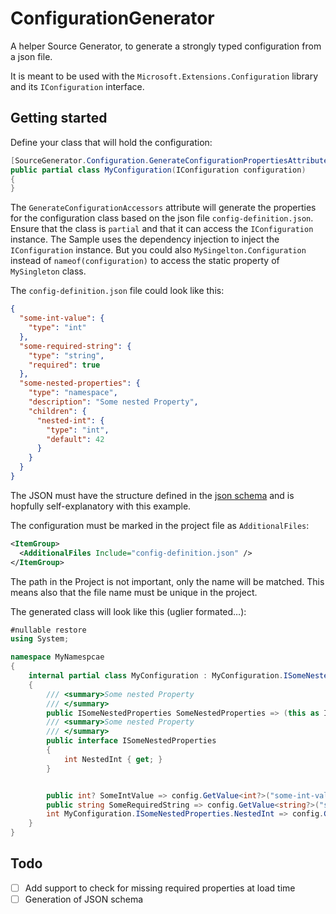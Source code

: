 

# ConfigurationGenerator

A helper Source Generator, to generate a strongly typed configuration from a json file.

It is meant to be used with the `Microsoft.Extensions.Configuration` library and its `IConfiguration` interface.

## Getting started

Define your class that will hold the configuration:
```csharp
[SourceGenerator.Configuration.GenerateConfigurationPropertiesAttribute("config-definition.json", nameof(configuration))]
public partial class MyConfiguration(IConfiguration configuration)
{
}
```

The `GenerateConfigurationAccessors` attribute will generate the properties for the configuration class based on the json file `config-definition.json`.
Ensure that the class is `partial` and that it can access the `IConfiguration` instance. The Sample uses the dependency injection to inject the `IConfiguration` instance.
But you could also `MySingelton.Configuration` instead of `nameof(configuration)` to access the static property of `MySingleton` class.

The `config-definition.json` file could look like this:
```json
{
  "some-int-value": {
    "type": "int"
  },
  "some-required-string": {
    "type": "string",
    "required": true
  },
  "some-nested-properties": {
    "type": "namespace",
    "description": "Some nested Property",
    "children": {
      "nested-int": {
        "type": "int",
        "default": 42
      }
    }
  }
}
```

The JSON must have the structure defined in the [json schema](ConfigurationGenerator/configurationDefinition.schema.json) and is hopfully self-explanatory with this example.

The configuration must be marked in the project file as `AdditionalFiles`:
```xml
<ItemGroup>
  <AdditionalFiles Include="config-definition.json" />
</ItemGroup>
```

The path in the Project is not important, only the name will be matched. This means also that the file name must be unique in the project.

The generated class will look like this (uglier formated…):
```csharp
#nullable restore
using System;

namespace MyNamespcae
{
    internal partial class MyConfiguration : MyConfiguration.ISomeNestedProperties
    {
        /// <summary>Some nested Property
        /// </summary>
        public ISomeNestedProperties SomeNestedProperties => (this as ISomeNestedProperties)!;
        /// <summary>Some nested Property
        /// </summary>
        public interface ISomeNestedProperties
        {
            int NestedInt { get; }
        }


        public int? SomeIntValue => config.GetValue<int?>("some-int-value");
        public string SomeRequiredString => config.GetValue<string?>("some-required-string") ?? throw new global::SourceGenerator.Configuration.MissingConfigurationException(":some-required-string");
        int MyConfiguration.ISomeNestedProperties.NestedInt => config.GetValue<int?>("some-nested-properties:nested-int") ?? 42;
    }
}
```

## Todo

- [ ] Add support to check for missing required properties at load time
- [ ] Generation of JSON schema
